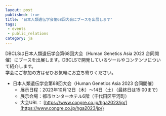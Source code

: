 ```yaml
---
layout: post
published: true
title: '日本人類遺伝学会第68回大会にブースを出展します'
tags:
 - events
 - public_relations
category: ja
---
```

DBCLSは日本人類遺伝学会第68回大会（Human Genetics Asia 2023 合同開催）にブースを出展します。DBCLSで開発しているツールやコンテンツについて紹介します。<br/>
学会にご参加の方はぜひお気軽にお立ち寄りください。

- 日本人類遺伝学会第68回大会（Human Genetics Asia 2023 合同開催）
  - 展示日程：2023年10月12日（木）～14日（土）（最終日は15:00まで）　　　
  - 展示会場：都市センターホテル6階（千代田区平河町）
  - 大会URL： [https://www.congre.co.jp/hga2023/jp/](https://www.congre.co.jp/hga2023/jp/)
